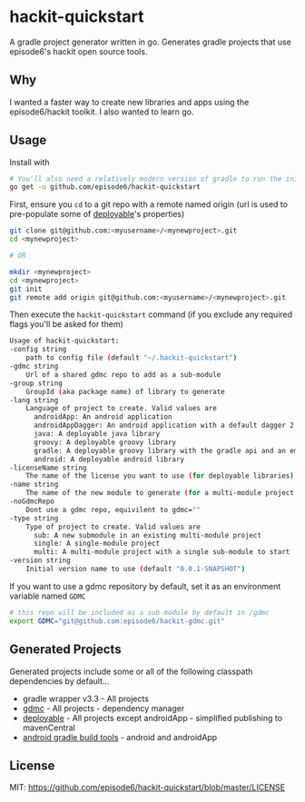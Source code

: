# hackit-quickstart
A gradle project generator written in go. Generates gradle projects that use episode6's hackit open source tools.

## Why
I wanted a faster way to create new libraries and apps using the episode6/hackit toolkit. I also wanted to learn go.

## Usage
Install with
```bash
# You'll also need a relatively modern version of gradle to run the initial wrapper task
go get -u github.com/episode6/hackit-quickstart
```
First, ensure you `cd` to a git repo with a remote named origin (url is used to pre-populate some of [deployable](https://github.com/episode6/deployable)'s properties)
```bash
git clone git@github.com:<myusername>/<mynewproject>.git
cd <mynewproject>

# OR

mkdir <mynewproject>
cd <mynewproject>
git init
git remote add origin git@github.com:<myusername>/<mynewproject>.git
```
Then execute the `hackit-quickstart` command (if you exclude any required flags you'll be asked for them)
```bash
Usage of hackit-quickstart:
-config string
    path to config file (default "~/.hackit-quickstart")
-gdmc string
    Url of a shared gdmc repo to add as a sub-module
-group string
    GroupId (aka package name) of library to generate
-lang string
    Language of project to create. Valid values are
      androidApp: An android application
      androidAppDagger: An android application with a default dagger 2 implementation
      java: A deployable java library
      groovy: A deployable groovy library
      gradle: A deployable groovy library with the gradle api and an empty gradle plugin.
      android: A deployable android library
-licenseName string
    The name of the license you want to use (for deployable libraries) (default "The MIT License (MIT)")
-name string
    The name of the new module to generate (for a multi-module project, this will be the sub-modules name)
-noGdmcRepo
    Dont use a gdmc repo, equivilent to gdmc=""
-type string
    Type of project to create. Valid values are
      sub: A new submodule in an existing multi-module project
      single: A single-module project
      multi: A multi-module project with a single sub-module to start
-version string
    Initial version name to use (default "0.0.1-SNAPSHOT")
```

If you want to use a gdmc repository by default, set it as an environment variable named `GDMC`
```bash
# this repo will be included as a sub-module by default in /gdmc
export GDMC="git@github.com:episode6/hackit-gdmc.git"
```

## Generated Projects
Generated projects include some or all of the following classpath dependencies by default...
- gradle wrapper v3.3 - All projects
- [gdmc](https://github.com/episode6/gdmc) - All projects - dependency manager
- [deployable](https://github.com/episode6/deployable) - All projects except androidApp - simplified publishing to mavenCentral
- [android gradle build tools](https://developer.android.com/studio/releases/gradle-plugin.html) - android and androidApp

## License
MIT: https://github.com/episode6/hackit-quickstart/blob/master/LICENSE
